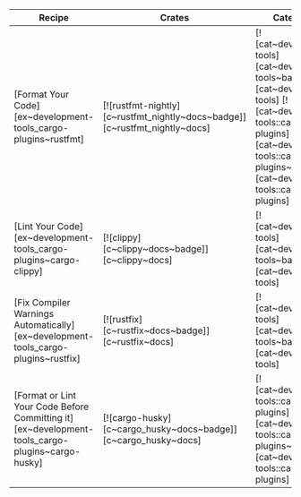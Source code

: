 | Recipe | Crates | Categories |
|--------|--------|------------|
| [Format Your Code][ex~development-tools_cargo-plugins~rustfmt] | [![rustfmt-nightly][c~rustfmt_nightly~docs~badge]][c~rustfmt_nightly~docs] | [![cat~development-tools][cat~development-tools~badge]][cat~development-tools] [![cat~development-tools::cargo-plugins][cat~development-tools::cargo-plugins~badge]][cat~development-tools::cargo-plugins] |
| [Lint Your Code][ex~development-tools_cargo-plugins~cargo-clippy] | [![clippy][c~clippy~docs~badge]][c~clippy~docs] | [![cat~development-tools][cat~development-tools~badge]][cat~development-tools] |
| [Fix Compiler Warnings Automatically][ex~development-tools_cargo-plugins~rustfix] | [![rustfix][c~rustfix~docs~badge]][c~rustfix~docs] | [![cat~development-tools][cat~development-tools~badge]][cat~development-tools] |
| [Format or Lint Your Code Before Committing it][ex~development-tools_cargo-plugins~cargo-husky] | [![cargo-husky][c~cargo_husky~docs~badge]][c~cargo_husky~docs] | [![cat~development-tools::cargo-plugins][cat~development-tools::cargo-plugins~badge]][cat~development-tools::cargo-plugins] |
